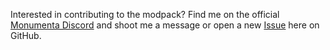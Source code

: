 Interested in contributing to the modpack? Find me on the official [Monumenta Discord](https://discord.gg/monumenta) and shoot me a message or open a new [Issue](https://github.com/Spy21DD/spys-monumenta-modpacks/issues/new) here on GitHub.